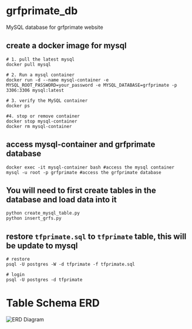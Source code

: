 # grfprimate_db
MySQL database for grfprimate website

## create a docker image for mysql
```shell
# 1. pull the latest mysql
docker pull mysql

# 2. Run a mysql container
docker run -d --name mysql-container -e MYSQL_ROOT_PASSWORD=your_password -e MYSQL_DATABASE=grfprimate -p 3306:3306 mysql:latest

# 3. verify the MySQL container
docker ps

#4. stop or remove container
docker stop mysql-container
docker rm mysql-container
```

## access mysql-container and grfprimate database 
```shell
docker exec -it mysql-container bash #access the mysql container
mysql -u root -p grfprimate #access the grfprimate database
```

## You will need to first create tables in the database and load data into it
```shell
python create_mysql_table.py
python insert_grfs.py
```


## restore `tfprimate.sql` to `tfprimate` table, this will be update to mysql
```shell
# restore
psql -U postgres -W -d tfprimate -f tfprimate.sql

# login
psql -U postgres -d tfprimate
```


# Table Schema ERD
![ERD Diagram](ERD_05252023.png)
